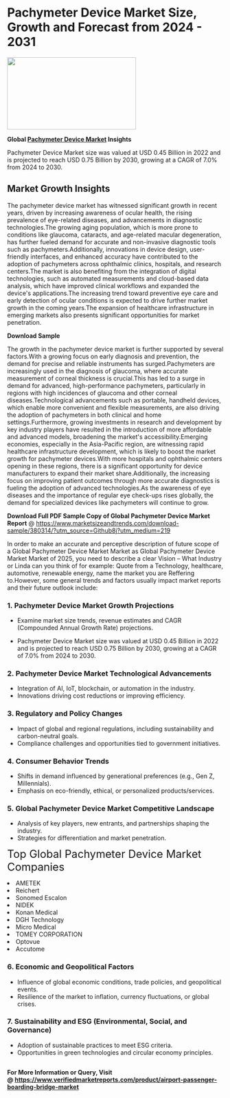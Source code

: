 <H1>Pachymeter Device Market Size, Growth and Forecast from 2024 - 2031</H1><img class="aligncenter size-medium wp-image-584254" src="https://thirdeyenews.in/wp-content/uploads/2024/09/Global-Market-Research-300x168.jpeg" alt="" width="300" height="168" /><p><strong>Global&nbsp;<a href="https://www.marketsizeandtrends.com/download-sample/380314/?utm_source=Github8j?utm_medium=219">Pachymeter Device Market</a> Insights</strong></p><p>Pachymeter Device Market size was valued at USD 0.45 Billion in 2022 and is projected to reach USD 0.75 Billion by 2030, growing at a CAGR of 7.0% from 2024 to 2030.</p><p><h2>Market Growth Insights</h2> <p>The pachymeter device market has witnessed significant growth in recent years, driven by increasing awareness of ocular health, the rising prevalence of eye-related diseases, and advancements in diagnostic technologies.The growing aging population, which is more prone to conditions like glaucoma, cataracts, and age-related macular degeneration, has further fueled demand for accurate and non-invasive diagnostic tools such as pachymeters.Additionally, innovations in device design, user-friendly interfaces, and enhanced accuracy have contributed to the adoption of pachymeters across ophthalmic clinics, hospitals, and research centers.The market is also benefiting from the integration of digital technologies, such as automated measurements and cloud-based data analysis, which have improved clinical workflows and expanded the device's applications.The increasing trend toward preventive eye care and early detection of ocular conditions is expected to drive further market growth in the coming years.The expansion of healthcare infrastructure in emerging markets also presents significant opportunities for market penetration.</p> <p><strong>Download Sample</strong></p> <p>The growth in the pachymeter device market is further supported by several factors.With a growing focus on early diagnosis and prevention, the demand for precise and reliable instruments has surged.Pachymeters are increasingly used in the diagnosis of glaucoma, where accurate measurement of corneal thickness is crucial.This has led to a surge in demand for advanced, high-performance pachymeters, particularly in regions with high incidences of glaucoma and other corneal diseases.Technological advancements such as portable, handheld devices, which enable more convenient and flexible measurements, are also driving the adoption of pachymeters in both clinical and home settings.Furthermore, growing investments in research and development by key industry players have resulted in the introduction of more affordable and advanced models, broadening the market's accessibility.Emerging economies, especially in the Asia-Pacific region, are witnessing rapid healthcare infrastructure development, which is likely to boost the market growth for pachymeter devices.With more hospitals and ophthalmic centers opening in these regions, there is a significant opportunity for device manufacturers to expand their market share.Additionally, the increasing focus on improving patient outcomes through more accurate diagnostics is fueling the adoption of advanced technologies.As the awareness of eye diseases and the importance of regular eye check-ups rises globally, the demand for specialized devices like pachymeters will continue to grow.<p><span class=""><strong>Download Full PDF Sample Copy of Global Pachymeter Device Market Report</strong> @ <a href="https://www.marketsizeandtrends.com/download-sample/380314/?utm_source=Github8j?utm_medium=219" target="_blank">https://www.marketsizeandtrends.com/download-sample/380314/?utm_source=Github8j?utm_medium=219</a></span></p><p>In order to make an accurate and perceptive description of future scope of a Global&nbsp;Pachymeter Device Market Market as Global&nbsp;Pachymeter Device Market Market of 2025, you need to describe a clear Vision &ndash; What Industry or Linda can you think of for example: Quote from a Technology, healthcare, automotive, renewable energy, name the market you are Reffering to.However, some general trends and factors usually impact market reports and their future outlook include:</p><h3>1.&nbsp;<strong>Pachymeter Device Market Growth Projections</strong></h3><ul><li>Examine market size trends, revenue estimates and CAGR (Compounded Annual Growth Rate) projections.</li><li><p>Pachymeter Device Market size was valued at USD 0.45 Billion in 2022 and is projected to reach USD 0.75 Billion by 2030, growing at a CAGR of 7.0% from 2024 to 2030.</p></li></ul><h3>2.&nbsp;<strong>Pachymeter Device Market Technological Advancements</strong></h3><ul><li>Integration of AI, IoT, blockchain, or automation in the industry.</li><li>Innovations driving cost reductions or improving efficiency.</li></ul><h3>3.&nbsp;<strong>Regulatory and Policy Changes</strong></h3><ul><li>Impact of global and regional regulations, including sustainability and carbon-neutral goals.</li><li>Compliance challenges and opportunities tied to government initiatives.</li></ul><h3>4.&nbsp;<strong>Consumer Behavior Trends</strong></h3><ul><li>Shifts in demand influenced by generational preferences (e.g., Gen Z, Millennials).</li><li>Emphasis on eco-friendly, ethical, or personalized products/services.</li></ul><h3>5.&nbsp;<strong>Global Pachymeter Device Market Competitive Landscape</strong></h3><ul><li>Analysis of key players, new entrants, and partnerships shaping the industry.</li><li>Strategies for differentiation and market penetration.</li></ul><p data-pm-slice="1 1 []"><span style="color: inherit; font-family: inherit; font-size: 25px;">Top Global Pachymeter Device Market Companies</span></p><div class="" data-test-id=""><p><li>AMETEK</li><li> Reichert</li><li> Sonomed Escalon</li><li> NIDEK</li><li> Konan Medical</li><li> DGH Technology</li><li> Micro Medical</li><li> TOMEY CORPORATION</li><li> Optovue</li><li> Accutome</li></p></div><h3>6.&nbsp;<strong>Economic and Geopolitical Factors</strong></h3><ul><li>Influence of global economic conditions, trade policies, and geopolitical events.</li><li>Resilience of the market to inflation, currency fluctuations, or global crises.</li></ul><h3>7.&nbsp;<strong>Sustainability and ESG (Environmental, Social, and Governance)</strong></h3><ul><li>Adoption of sustainable practices to meet ESG criteria.</li><li>Opportunities in green technologies and circular economy principles.</li></ul><h2><strong style="font-size: 14px;">For More Information or Query, Visit @&nbsp;</strong><a style="background-color: #ffffff; font-size: 14px;" href="https://www.marketsizeandtrends.com/report/pachymeter-device-market/" target="_blank">https://www.verifiedmarketreports.com/product/airport-passenger-boarding-bridge-market</a></h2>